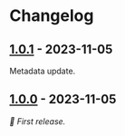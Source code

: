 # Changelog

## [1.0.1] - 2023-11-05

Metadata update.

## [1.0.0] - 2023-11-05

_🎉 First release._

[1.0.1]: https://github.com/noxonad/obsidian-barcode-generator/releases/tag/1.0.1
[1.0.0]: https://github.com/noxonad/obsidian-barcode-generator/releases/tag/1.0.0
